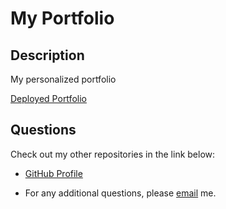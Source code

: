 # My Portfolio

## Description

My personalized portfolio

[Deployed Portfolio]()

## Questions

Check out my other repositories in the link below:

- [GitHub Profile](https://github.com/ramandeeppatwar)

- For any additional questions, please [email](mailto:ramandeep.rkaur13@gmail.com) me.